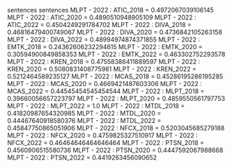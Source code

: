 sentences
sentences
MLPT - 2022 : ATIC_2018 = 0.4972067039106145
MLPT - 2022 : ATIC_2020 = 0.4890510948905109
MLPT - 2022 : ATIC_2022 = 0.4504249291784702
MLPT - 2022 : DIVA_2018 = 0.46816479400749067
MLPT - 2022 : DIVA_2020 = 0.4736842105263158
MLPT - 2022 : DIVA_2022 = 0.48994974874371855
MLPT - 2022 : EMTK_2018 = 0.24362606232294615
MLPT - 2022 : EMTK_2020 = 0.30594900849858353
MLPT - 2022 : EMTK_2022 = 0.463302752293578
MLPT - 2022 : KREN_2018 = 0.47558386411889597
MLPT - 2022 : KREN_2020 = 0.5080831408775981
MLPT - 2022 : KREN_2022 = 0.5212464589235127
MLPT - 2022 : MCAS_2018 = 0.45286195286195285
MLPT - 2022 : MCAS_2020 = 0.4669421487603306
MLPT - 2022 : MCAS_2022 = 0.44545454545454544
MLPT - 2022 : MLPT_2018 = 0.39660056657223797
MLPT - 2022 : MLPT_2020 = 0.4859550561797753
MLPT - 2022 : MLPT_2022 = 1.0
MLPT - 2022 : MTDL_2018 = 0.41820987654320985
MLPT - 2022 : MTDL_2020 = 0.44467640918580376
MLPT - 2022 : MTDL_2022 = 0.45847750865051906
MLPT - 2022 : NFCX_2018 = 0.5203045685279188
MLPT - 2022 : NFCX_2020 = 0.4759825327510917
MLPT - 2022 : NFCX_2022 = 0.46464646464646464
MLPT - 2022 : PTSN_2018 = 0.4560906515580736
MLPT - 2022 : PTSN_2020 = 0.4447592067988668
MLPT - 2022 : PTSN_2022 = 0.4419263456090652

